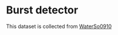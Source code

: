 # Burst detector

This dataset is collected from [WaterSo0910](https://github.com/WaterSo0910/ponzi-detector)